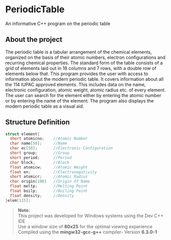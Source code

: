# PeriodicTable
An informative C++ program on the periodic table

## About the project
The periodic table is a tabular arrangement of the chemical
elements, organized on the basis of their atomic numbers,
electron configurations and recurring chemical properties. The
standard form of the table consists of a grid of elements laid out in
18 columns and 7 rows, with a double row of elements below that.
This program provides the user with access to information about
the modern periodic table. It covers information about all the 114
IUPAC approved elements. This includes data on the name,
electronic configuration, atomic weight, atomic radius etc. of every
element. The user can search for the element either by entering
the atomic number or by entering the name of the element. The
program also displays the modern periodic table as a visual aid.

## Structure Definition
  ```cpp
  struct element{
    short atomicno;    //Atomic Number
    char name[50];     //Name
    char ec[50];       //Electronic Configuration
    short group;       //Group
    short period;      //Period
    char block;        //Block
    float atomicw;     //Atomic Weight
    float en;          //Electronegativity
    short atomicr;     //Atomic Radius
    char origin[100]   //Origin Of Name
    float meltp;       //Melting Point
    float boilp;       //Boiling Point
    float density;     //Density
  }elem[115];
  ```
> **Note:**  
  This project was developed for Windows systems using the Dev C++ IDE  
  Use a window size of **80x25** for the optimal viewing experience  
  Compiled using the **mingw32-gcc-g++** compiler- Version **6.3.0-1**
